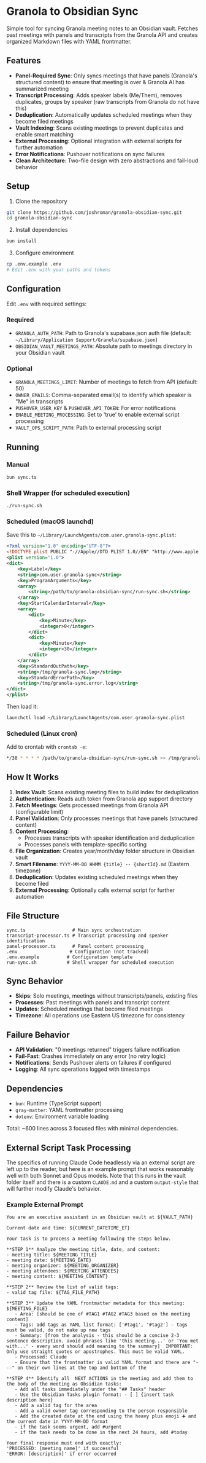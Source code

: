 # Granola to Obsidian Sync

Simple tool for syncing Granola meeting notes to an Obsidian vault. Fetches past meetings with panels and transcripts from the Granola API and creates organized Markdown files with YAML frontmatter.

## Features

- **Panel-Required Sync**: Only syncs meetings that have panels (Granola's structured content) to ensure that meeting is over & Granola AI has summarized meeting 
- **Transcript Processing**: Adds speaker labels (Me/Them), removes duplicates, groups by speaker (raw transcripts from Granola do not have this)
- **Deduplication**: Automatically updates scheduled meetings when they become filed meetings
- **Vault Indexing**: Scans existing meetings to prevent duplicates and enable smart matching
- **External Processing**: Optional integration with external scripts for further automation
- **Error Notifications**: Pushover notifications on sync failures
- **Clean Architecture**: Two-file design with zero abstractions and fail-loud behavior

## Setup

1. Clone the repository
```bash
git clone https://github.com/joshroman/granola-obsidian-sync.git
cd granola-obsidian-sync
```

2. Install dependencies
```bash
bun install
```

3. Configure environment
```bash
cp .env.example .env
# Edit .env with your paths and tokens
```

## Configuration

Edit `.env` with required settings:

### Required
- `GRANOLA_AUTH_PATH`: Path to Granola's supabase.json auth file (default: `~/Library/Application Support/Granola/supabase.json`)
- `OBSIDIAN_VAULT_MEETINGS_PATH`: Absolute path to meetings directory in your Obsidian vault

### Optional
- `GRANOLA_MEETINGS_LIMIT`: Number of meetings to fetch from API (default: 50)
- `OWNER_EMAILS`: Comma-separated email(s) to identify which speaker is "Me" in transcripts
- `PUSHOVER_USER_KEY` & `PUSHOVER_API_TOKEN`: For error notifications
- `ENABLE_MEETING_PROCESSING`: Set to 'true' to enable external script processing
- `VAULT_OPS_SCRIPT_PATH`: Path to external processing script

## Running

### Manual
```bash
bun sync.ts
```

### Shell Wrapper (for scheduled execution)
```bash
./run-sync.sh
```

### Scheduled (macOS launchd)

Save this to `~/Library/LaunchAgents/com.user.granola-sync.plist`:

```xml
<?xml version="1.0" encoding="UTF-8"?>
<!DOCTYPE plist PUBLIC "-//Apple//DTD PLIST 1.0//EN" "http://www.apple.com/DTDs/PropertyList-1.0.dtd">
<plist version="1.0">
<dict>
    <key>Label</key>
    <string>com.user.granola-sync</string>
    <key>ProgramArguments</key>
    <array>
        <string>/path/to/granola-obsidian-sync/run-sync.sh</string>
    </array>
    <key>StartCalendarInterval</key>
    <array>
        <dict>
            <key>Minute</key>
            <integer>0</integer>
        </dict>
        <dict>
            <key>Minute</key>
            <integer>30</integer>
        </dict>
    </array>
    <key>StandardOutPath</key>
    <string>/tmp/granola-sync.log</string>
    <key>StandardErrorPath</key>
    <string>/tmp/granola-sync.error.log</string>
</dict>
</plist>
```

Then load it:
```bash
launchctl load ~/Library/LaunchAgents/com.user.granola-sync.plist
```

### Scheduled (Linux cron)

Add to crontab with `crontab -e`:
```bash
*/30 * * * * /path/to/granola-obsidian-sync/run-sync.sh >> /tmp/granola-sync.log 2>&1
```

## How It Works

1. **Index Vault**: Scans existing meeting files to build index for deduplication
2. **Authentication**: Reads auth token from Granola app support directory
3. **Fetch Meetings**: Gets processed meetings from Granola API (configurable limit)
4. **Panel Validation**: Only processes meetings that have panels (structured content)
5. **Content Processing**: 
   - Processes transcripts with speaker identification and deduplication
   - Processes panels with template-specific sorting
6. **File Organization**: Creates year/month/day folder structure in Obsidian vault
7. **Smart Filename**: `YYYY-MM-DD HHMM {title} -- {shortId}.md` (Eastern timezone)
8. **Deduplication**: Updates existing scheduled meetings when they become filed
9. **External Processing**: Optionally calls external script for further automation

## File Structure

```
sync.ts                 # Main sync orchestration
transcript-processor.ts # Transcript processing and speaker identification
panel-processor.ts      # Panel content processing
.env                   # Configuration (not tracked)
.env.example          # Configuration template
run-sync.sh           # Shell wrapper for scheduled execution
```

## Sync Behavior

- **Skips**: Solo meetings, meetings without transcripts/panels, existing files
- **Processes**: Past meetings with panels and transcript content
- **Updates**: Scheduled meetings that become filed meetings
- **Timezone**: All operations use Eastern US timezone for consistency

## Failure Behavior

- **API Validation**: "0 meetings returned" triggers failure notification
- **Fail-Fast**: Crashes immediately on any error (no retry logic)
- **Notifications**: Sends Pushover alerts on failures if configured
- **Logging**: All sync operations logged with timestamps

## Dependencies

- `bun`: Runtime (TypeScript support)
- `gray-matter`: YAML frontmatter processing
- `dotenv`: Environment variable loading

Total: ~600 lines across 3 focused files with minimal dependencies.

## External Script Task Processing

The specifics of running Claude Code headlessly via an external script are left up to the reader, but here is an example prompt that works reasonably well with both Sonnet and Opus models. Note that this runs in the vault folder itself and there is a custom `CLAUDE.md` and a custom `output-style` that will further modify Claude's behavior.

### Example External Prompt
```
You are an executive assistant in an Obsidian vault at ${VAULT_PATH}

Current date and time: ${CURRENT_DATETIME_ET} 

Your task is to process a meeting following the steps below.

**STEP 1** Analyze the meeting title, date, and content:
- meeting title: ${MEETING_TITLE}
- meeting date: ${MEETING_DATE}
- meeting organizer: ${MEETING_ORGANIZER}
- meeting attendees: ${MEETING_ATTENDEES}
- meeting content: ${MEETING_CONTENT}

**STEP 2** Review the list of valid tags:
- valid tag file: ${TAG_FILE_PATH}

**STEP 3** Update the YAML frontmatter metadata for this meeting:  ${MEETING_FILE}
   - Area: [should be one of #TAG1 #TAG2 #TAG3 based on the meeting content]
   - Tags: add tags as YAML list format: ['#tag1', '#tag2'] - tags must be valid, do not make up new tags
   - Summary: [from the analysis - this should be a concise 2-3 sentence description. avoid phrases like 'this meeting...' or 'You met with...' - every word should add meaning to the summary]  IMPORTANT: Only use straight quotes or apostrophes. This must be valid YAML.
   - Processed: Claude
   - Ensure that the frontmatter is valid YAML format and there are "---" on their own lines at the top and bottom of the

**STEP 4** Identify all  NEXT ACTIONS in the meeting and add them to the body of the meeting as Obsidian tasks:
   - Add all tasks immediately under the "## Tasks" header
   - Use the Obsidian Tasks plugin format: - [ ] {insert task description here}
   - Add a valid tag for the area 
   - Add a valid owner tag corresponding to the person responsible
   - Add the created date at the end using the heavy plus emoji ➕ and the current date in YYYY-MM-DD format
   - if the task seems urgent, add #urgent
   - if the task needs to be done in the next 24 hours, add #today

Your final response must end with exactly:
'PROCESSED: [meeting name]' if successful
'ERROR: [description]' if error occurred